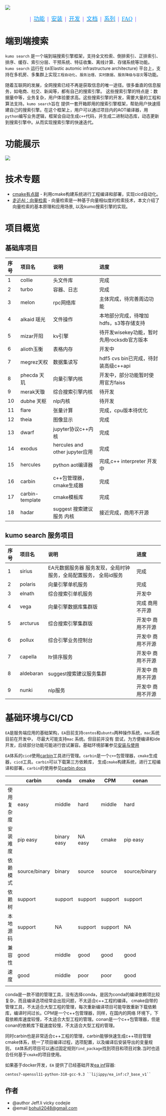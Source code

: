![][1]

<p align="center">
    <a></a> <font face="黑体" color=#6628ff size=4>|&nbsp; </font></a>
    <a href="docs/product.md"><font face="黑体" color=#0099fc size=4>功能</font></a>
    <a></a> <font face="黑体" color=#6628ff size=4> &nbsp;|&nbsp; </font></a>
    <a href="docs/install.md"><font face="黑体" color=#0099fc size=4>安装</font></a>
    <a></a> <font face="黑体" color=#6628ff size=4> &nbsp;|&nbsp; </font></a>
    <a href="docs/develop.md"><font face="黑体" color=#0099fc size=4>开发</font></a>
    <a></a> <font face="黑体" color=#6628ff size=4> &nbsp;|&nbsp; </font></a>
    <a href="docs/docs.md"><font face="黑体" color=#0099fc size=4>文档</font></a>
    <a></a> <font face="黑体" color=#6628ff size=4> &nbsp;|&nbsp; </font></a>
    <a href="docs/lecture.md"><font face="黑体" color=#0099fc size=4>系列</font></a>
    <a></a> <font face="黑体" color=#6628ff size=4> &nbsp;|&nbsp; </font></a>
    <a href="acknowledgments.md"><font face="黑体" color=#0099fc size=4>FAQ</font></a>
    <a></a> <font face="黑体" color=#6628ff size=4> &nbsp;|</font></a>
</p>

# 端到端搜索

`kumo search`
是一个端到端搜索引擎框架，支持全文检索、倒排索引、正排索引、排序、缓存、索引分层、干预系统、特征收集、离线计算、存储系统等功能。`kumo search`
运行在 `EA`(Elastic automic infrastructure architecture)
平台上，支持在多机房、多集群上实现`工程自动化`、`服务治理`、`实时数据`、`服务降级与容灾`等功能。

随着互联网的发展，全网搜索已经不再是获取信息的唯一途径。很多垂直的信息服务，如电商、社交、新闻等，都有自己的搜索引擎。
这些搜索引擎的特点是：数据量中等，业务复杂，用户体验要求高。这些搜索引擎的开发，需要大量的工程和算法支持。`kumo search`旨在
提供一套开箱即用的搜索引擎框架，帮助用户快速搭建自己的搜索引擎。在这个框架上，用户可以通过项目内的AOT编译器，用
`python`编写业务逻辑，框架会自动生成`c++`代码，并生成二进制动态库，动态更新到搜索引擎中。从而实现搜索引擎的快速迭代。

# 功能展示

![][2]

# 技术专题

* [cmake有点甜](cicd/sweet_cmake.md) - 利用cmake构建系统进行工程编译和部署，实现cicd自动化。
* [走近AI：向量检索](vecsearch/vector.md) - 向量检索是一种基于向量相似度的检索技术，本文介绍了向量检索的基本原理和应用场景,
  以及kumo搜索引擎的实现。

# 项目概览

## 基础库项目

| 序号 | 项目名             | 说明                           | 进度                           |
|:---|:----------------|:-----------------------------|:-----------------------------|
| 1  | collie          | 头文件库                         | 完成                           |
| 2  | turbo           | 容器、日志                        | 完成                           |
| 3  | melon           | rpc网络库                       | 主体完成，待完善周边功能                 |
| 4  | alkaid 瑶光       | 文件操作                         | 本地部分完成，待增加hdfs，s3等存储支持       |
| 5  | mizar开阳         | kv引擎                         | 待开发wisekey功能，暂时先用rocksdb官方版本 |
| 6  | alioth玉衡        | 表格内存                         | 开发中                          |
| 7  | megrez天权        | 数据集读写                        | hdf5 cvs bin已完成，待封装高级c++api  |
| 8  | phecda 天玑       | 向量引擎内核                       | 开发中，部分功能暂时使用官方faiss          |
| 9  | merak天璇         | 综合搜索引擎内核                     | 待开发                          |
| 10 | dubhe 天枢        | nlp内核                        | 待开发                          |
| 11 | flare           | 张量计算                         | 完成，cpu版本待优化                  |
| 12 | theia           | 图像显示                         | 完成                           |
| 13 | dwarf           | jupyter协议c++内核               | 完成                           |
| 14 | exodus          | hercules and other jupyter应用 | 完成                           |
| 15 | hercules        | python aot编译器                | 完成,c++ interpreter 开发中       |
| 16 | carbin          | c++包管理器，cmake生成器             | 完成                           |
| 17 | carbin-template | cmake模板库                     | 完成                           |
| 18 | hadar           | suggest 搜索建议服务 内核            | 接近完成，商用不开源                   |

## kumo search 服务项目

| 序号 | 项目名       | 说明                                  | 进度        |
|:---|:----------|:------------------------------------|:----------|
| 1  | sirius    | EA元数据服务器 服务发现，全局时钟服务，全局配置服务， 全局id服务 | 完成        |
| 2  | polaris   | 向量引擎单机服务                            | 完成        |
| 3  | elnath    | 综合搜索引单机服务                           | 开发中       |
| 4  | vega      | 向量引擎数据库集群版                          | 完成 商用不开源  |
| 5  | arcturus  | 综合搜索引擎集群版                           | 开发中 商用不开源 |
| 6  | pollux    | 综合引擎业务控制台                           | 开发中 商用不开源 |
| 7  | capella   | ltr排序服务                             | 开发中 商用不开源 |
| 8  | aldebaran | suggest搜索建议服务集群                     | 开发中 商用不开源 |
| 9  | nunki     | nlp服务                               | 开发中 商用不开源 |

# 基础环境与CI/CD

`EA`是服务端应用的基础架构，`EA`目前支持`centos`和`ubuntu`两种操作系统，`mac`系统目前在开发中， 尽最大可能支持`mac`
系统。但目前并没有
尝试，为方便编译和ide开发，后续部分功能可能进行尝试兼容。基础环境部署参见[安装与使用](docs/inf/inf.md)

`EA`体系的`cicd`使用[carbin][4]工具进行管理。`carbin`是一个`c++`包管理器，`cmake`生成器，`cicd`工具。`carbin`可以下载第三方依赖库，
生成`cmake`构建系统，进行工程编译和部署。`carbin`的使用参见[carbin docs](https://carbin.readthedocs.io/zh-cn/latest/)

|       | carbin        | conda       | cmake   | CPM     | conan         | bazel       |
|-------|---------------|-------------|---------|---------|---------------|-------------|
| 使用复杂度 | easy          | middle      | hard    | middle  | hard          | hard        |
| 安装难度  | pip easy      | binary easy | NA easy | cmake   | pip easy      | binary hard |
| 依赖模式  | source/binary | binary      | source  | source  | source/binary | source      |
| 依赖树   | support       | support     | support | support | support       | support     |
| 本地源码  | support       | NA          | support | support | NA            | support     |
| 兼容性   | good          | middle      | good    | good    | good          | poor        |
| 速度    | good          | middle      | poor    | poor    | good          | poor        |
|       |               |             |         |         |               |             |

conda是一款不错的管理工具，没有选择conda，是因为conda的编译依赖项比较复杂，而且编译选项经常会出现问题，不太适合c++工程的编译。
cmake自带的管理工具，不太适合大型工程的管理，每次重新编译项目可能导致重新下载依赖库，编译时间过长。CPM是一个c++包管理器，同样，在国内的网络
环境下，下载依赖库速度较慢，不太适合大型工程的管理。conan是一个c++包管理器，但是conan的依赖库下载速度较慢，不太适合大型工程的管理。

同时carbin也是非常适合c++工程的管理，carbin能够快速生成c++项目管理cmake体系，统一了项目编译过程，选项配置，以及编译后安装导出的变量规则，
`EA`体系的项目可以通过固定规则`find_package`找到项目和项目对象.当时也适合任何基于`cmake`的项目使用。

如果基于docker开发，`EA` 提供了已经基础开发[ea inf](https://hub.docker.com/repository/docker/lijippy/ea_inf/general)容器:


    centos7-openssl11-python-310-gcc-9.3 ``lijippy/ea_inf:c7_base_v1``


## 作者

* @author Jeff.li vicky codejie
* @email bohuli2048@gmail.com

[1]: images/kumo_search_logo.png

[2]: images/kumo_search.gif

[3]: images/K_64x64.png

[4]: https://github.com/gottingen/carbin